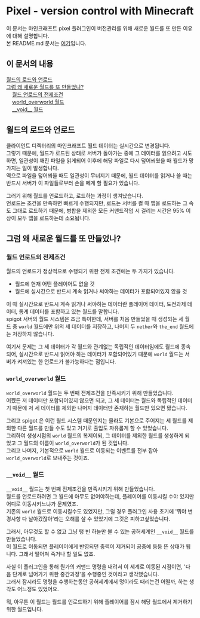 # Pixel - version control with Minecraft
이 문서는 마인크래프트 pixel 플러그인이 버전관리를 위해 새로운 월드를 또 만든 이유에 대해 설명합니다.  
본 README.md 문서는 [여기](/README.md)입니다.

## 이 문서의 내용
[월드의 로드와 언로드](#월드의-로드와-언로드)  
[그럼 왜 새로운 월드를 또 만들었나?](#그럼-왜-새로운-월드를-또-만들었나)  
&nbsp;&nbsp;&nbsp;&nbsp;[월드 언로드의 전제조건](#월드-언로드의-전제조건)  
&nbsp;&nbsp;&nbsp;&nbsp;[world_overworld 월드](#world_overworld-월드)  
&nbsp;&nbsp;&nbsp;&nbsp;[\_\_void__ 월드](#__void__-월드)


## 월드의 로드와 언로드
클라이언트 디렉터리의 마인크래프트 월드 데이터는 실시간으로 변경됩니다.  
그렇기 때문에, 월드가 로드된 상태로 서버가 돌아가는 중에 그 데이터를 읽으려고 시도하면,
일관성이 깨진 파일을 읽게되어 이후에 해당 파일로 다시 덮어씌웠을 때 월드가 망가지는 일이 발생합니다.  
역으로 파일을 덮어씌울 때도 일관성이 무너지기 때문에, 월드 데이터를 읽거나 쓸 때는 반드시 서버가 이 파일들로부터 
손을 떼게 할 필요가 있습니다.  
  
그러기 위해 월드를 언로드하고, 로드하는 과정이 생겨났습니다.  
언로드는 조건을 만족하면 빠르게 수행되지만, 로드는 서버를 켤 때 맵을 로드하는 그 속도 그대로 로드하기 때문에,
병합을 제외한 모든 커맨드작업 시 걸리는 시간은 95% 이상이 모두 맵을 로드하는데 소요됩니다.

## 그럼 왜 새로운 월드를 또 만들었나?
### 월드 언로드의 전제조건
월드의 언로드가 정상적으로 수행되기 위한 전제 조건에는 두 가지가 있습니다.
- 월드에 현재 어떤 플레이어도 없을 것
- 월드에 실시간으로 반드시 계속 읽거나 써야하는 데이터가 포함되어있지 않을 것

이 때 실시간으로 반드시 계속 읽거나 써야하는 데이터란 플레이어 데이터, 도전과제 데이터, 통계 데이터를 포함하고 있는 월드를 말합니다.  
spigot 서버의 월드 시스템은 조금 특이한데, 서버를 처음 만들었을 때 생성되는 세 월드 중 `world` 월드에만
위의 세 데이터를 저장하고, 나머지 두 `nether`와 `the_end` 월드에는 저장하지 않습니다.  
  
여기서 문제는 그 세 데이터가 각 월드와 관계없는 독립적인 데이터임에도 월드에 종속되어, 실시간으로 반드시 읽어야 하는 데이터가 포함되어있기 때문에
`world` 월드는 서버가 켜져있는 한 언로드가 불가능하다는 점입니다.  

### `world_overworld` 월드
`world_overworld` 월드는 두 번째 전제조건을 만족시키기 위해 만들었습니다.  
어쩄든 저 데이터만 포함되어있지 않으면 되고, 그 세 데이터는 월드와 독립적인 데이터기 때문에 저 세 데이터를 제외한 나머지 데이터만 존재하는 월드만 있으면 됐습니다.  
  
그리고 spigot 은 이런 월드 시스템 때문인지는 몰라도 기본으로 주어지는 세 월드를 제외한 다른 월드를 만들 수도 있고 거기로 출입도 자유롭게 할 수 있었습니다.  
그리하여 생성시점의 `world` 월드의 복제이되, 그 데이터를 제외한 월드를 생성하게 되었고 그 월드의 이름이 `world_overworld`가 된 것입니다.  
그리고 나머지, 기본적으로 `world` 월드로 이동되는 이벤트를 전부 잡아 `world_overworld`로 보내주는 것이죠.  

### `__void__` 월드
`__void__` 월드는 첫 번째 전제조건을 만족시키기 위해 만들었습니다.  
월드를 언로드하려면 그 월드에 아무도 없어야하는데, 플레이어를 이동시킬 수야 있지만 어디로 이동시키느냐가 문제였죠.  
기존의 `world` 월드로 이동시킬수도 있었지만, 그럴 경우 플러그인 사용 초기에 '뭐야 변경사항 다 날아갔잖아'라는 오해를 살 수 있었기에 그것은 피하고싶었습니다.  
  
그래서, 아무것도 할 수 없고 그냥 텅 빈 하늘만 볼 수 있는 공허세계인 `__void__` 월드를 만들었습니다.  
이 월드로 이동되면 플레이어에게 반영되던 중력이 제거되어 공중에 둥둥 뜬 상태가 됩니다. 그래서 떨어져 죽거나 할 일도 없죠.  
  
사실 이 플러그인을 통해 뭔가의 커맨드 명령을 내려서 이 세계로 이동된 시점이면, '다음 단계로 넘어가기 위한 중간과정'을 수행중인 것이라고 생각했습니다.  
그래서 잠시라도 명령을 수행하는동안 공허세계에서 멍이라도 때리는건 어떨까, 하는 생각도 어느정도 있었어요.  
  
뭐, 아무튼 이 월드는 월드를 언로드하기 위해 플레이어를 잠시 해당 월드에서 제거하기 위한 월드입니다.